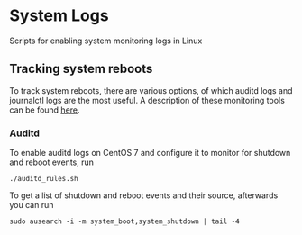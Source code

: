 # System Logs
Scripts for enabling system monitoring logs in Linux

## Tracking system reboots

To track system reboots, there are various options, of which auditd logs and journalctl logs are the most useful. A description of these monitoring tools can be found [here](https://geekflare.com/check-linux-reboot-reason/).

### Auditd
To enable auditd logs on CentOS 7 and configure it to monitor for shutdown and reboot events, run
```
./auditd_rules.sh
```

To get a list of shutdown and reboot events and their source, afterwards you can run
```
sudo ausearch -i -m system_boot,system_shutdown | tail -4
```
